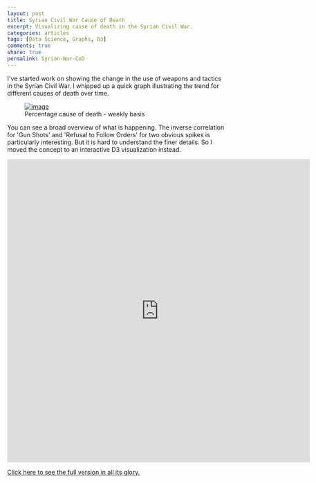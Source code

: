 ```yaml
---
layout: post
title: Syrian Civil War Cause of Death
excerpt: Visualizing cause of death in the Syrian Civil War.
categories: articles
tags: [Data Science, Graphs, D3]
comments: true
share: true
permalink: Syrian-War-CoD
---
```


I've started work on showing the change in the use of weapons and tactics in the Syrian Civil War. I whipped up a quick graph illustrating the trend for different causes of death over time.

<figure>
	<a href="{{ site.baseurl }}/images/2015-8-6-Syrian-Civil-War-CoD/cause_of_death_weekly_trends.png"><img src="{{ site.baseurl }}/images/2015-8-6-Syrian-Civil-War-CoD/cause_of_death_weekly_trends.png" alt="image"></a>
	<figcaption>Percentage cause of death - weekly basis</figcaption>
</figure>

You can see a broad overview of what is happening. The inverse correlation for 'Gun Shots' and 'Refusal to Follow Orders' for two obvious spikes is particularly interesting. But it is hard to understand the finer details. So I moved the concept to an interactive D3 visualization instead.

<iframe src="http://bl.ocks.org/potatochip/raw/ff3c62c23a15de2f5e91/" marginwidth="0" marginheight="0" scrolling="no" width="700" height="700" frameborder="0">Browswer not supported</iframe>

[Click here to see the full version in all its glory.](http://bl.ocks.org/potatochip/raw/f7fdafc7a0e6635a7a7d/)
